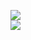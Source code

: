 [![](https://img.shields.io/badge/Made%20With-Github%20Spray-lightgrey.svg?style=for-the-badge&logo=github)](https://github.com/Annihil/github-spray#20850)  
[![](https://i.imgur.com/2DrTn0Z.gif)](https://github.com/Annihil/github-spray)